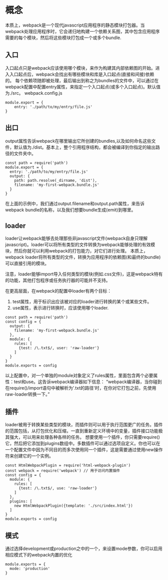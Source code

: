 # 概念
本质上，webpack是一个现代javascript应用程序的静态模块打包器。当webpack处理应用程序时，它会递归地构建一个依赖关系图，其中包含应用程序需要的每个模块，然后将这些模块打包成一个或多个bundle.

## 入口
入口起点只是webpack应该使用哪个模块，来作为构建其内部依赖图的开始。进入入口起点后，webpack会找出有哪些模块和库是入口起点(直接和间接)依赖的。
每个依赖项随即被处理，最后输出到称之为bundles的文件中，可以通过在webpack配置中配置entry属性，来指定一个入口起点(或多个入口起点)。默认值为./src。
webpack.config.js
```
module.export = {
	entry: './path/to/my/entry/file.js'
}
```
## 出口
output属性告诉webpack在哪里输出它所创建的bundles,以及如何命名这些文件，默认值为./dist。基本上，整个引用程序结构，都会被编译到你指定的输出路径的文件夹中。
```
const path = require('path')
module.export = {
  entry: './path/to/my/entry/file.js'
  output: {
    path: path.resolve(_dirname, 'dist'),
    filename: 'my-first-webpack.bundle.js'
  }
}
```
在上面的示例中，我们通过output.filename和output.path属性，来告诉webpack bundle的名称，以及我们想要bundle生成(emit)到哪里。
## loader
loader让webpack能够去处理那些非javascript文件(webpack自身只理解javascript)。loader可以将所有类型的文件转换为webpack能够处理的有效模块，然后你就可以利用webpack的打包能力，对它们进行处理。
本质上，webpack loader将所有类型的文件，转换为应用程序的依赖图(和最终的bundle)可以直接引用的模块。

注意，loader能够import导入任何类型的模块(例如.css文件)，这是webpack特有的功能，其他打包程序或任务执行器的可能并不支持。

在更高层面，在webpack的配置中loader有两个目标：

1. test属性，用于标识出应该被对应的loader进行转换的某个或某些文件。
2. use属性，表示进行转换时，应该使用哪个loader.
```
const path = require('path')
const config = {
  output: {
    filename: 'my-first-webpack.bundle.js'
  },
  module: {
    rules: [
      {test: /\.txt$/, user: 'raw-loader'}
    ]
  }
}
module.exports = config
```
以上配置中，对一个单独的module对象定义了rules属性，里面包含两个必要属性：test和use。这告诉webpack编译器如下信息：
“webpack编译器，当你碰到在require()/import语句中被解析为'.txt的路径'时，在你对它打包之前，先使用raw-loader转换一下。”

## 插件
loader被用于转换某些类型的模块，而插件则可以用于执行范围更广的任务。插件的范围包括，从打包优化和压缩，一直到重新定义环境中的变量，插件接口功能极其强大，可以用来处理各种各样的任务。
想要使用一个插件，你只需要require()它，然后把它添加到plugins数组中。多数插件可以通过选项自定义。你也可以在一个配置文件中因为不同目的而多次使用同一个插件，这是需要通过使用new操作符来创建它的一个实例。
```
const HtmlWebpackPlugin = require('html-webpack-plugin')
const webpack = require('webpack') // 用于访问内置插件
const config = {
  module: {
    rules: [
      {test: /\.txt$/, use: 'raw-loader'}
    ]
  },
  plugins: [
    new HtmlWebpackPlugin({template: './src/index.html'})
  ]
}
module.exports = config
```
## 模式
通过选择development或production之中的一个，来设置mode参数，你可以启用相应模式下的webpack内置的优化
```
module.exports = {
  mode: 'production'
}
```